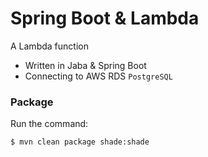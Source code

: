 # Spring Boot & Lambda

A Lambda function 

  - Written in Jaba & Spring Boot
  - Connecting to AWS RDS `PostgreSQL`

### Package

Run the command:
```sh
$ mvn clean package shade:shade
```
